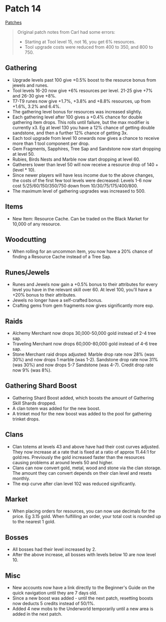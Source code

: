 # Patch 14

[Patches](patches.md)

> Original patch notes from Carl had some errors:
> - Starting at Tool level 15, not 16, you get 6% resources.
> - Tool upgrade costs were reduced from 400 to 350, and 800 to 750.


Gathering
---------

- Upgrade levels past 100 give +0.5% boost to the resource bonus from jewels and runes.
- Tool levels 16-20 now give +6% resources per level. 21-25 give +7% and 26-30 give +8%.
- T7-T9 runes now give +1.7%, +3.8% and +8.8% resources, up from +1.6%, 3.2% and 6.4%.
- The gathering level bonus for resources was increased slightly.
- Each gathering level after 100 gives a +0.4% chance for double gathering item drops. This rolls until failure, but the max modifier is currently x3. Eg at level 130 you have a 12% chance of getting double sandstone, and then a further 12% chance of getting 3x.
- Each tool upgrade from level 10 onwards now gives a chance to receive more than 1 tool component per drop.
- Gem Fragments, Sapphires, Tree Sap and Sandstone now start dropping at level 50.
- Rubies, Birds Nests and Marble now start dropping at level 60.
- Gatherers lower than level 50 will now receive a resource drop of 140 + (level * 10).
- Since newer players will have less income due to the above changes, the costs of the first few tool levels were decreased: Levels 1-6 now cost 5/25/60/150/350/750 down from 10/30/75/175/400/800.
- The maximum level of gathering upgrades was increased to 500.

Items
-----

- New Item: Resource Cache. Can be traded on the Black Market for 10,000 of any resource.

Woodcutting
-----------

- When rolling for an uncommon item, you now have a 20% chance of finding a Resource Cache instead of a Tree Sap.

Runes/Jewels
------------

- Runes and Jewels now gain a +0.5% bonus to their attributes for every level you have in the relevant skill over 60. At level 100, you'll have a +20% bonus to their attributes.
- Jewels no longer have a self-crafted bonus.
- Crafting gems from gem fragments now gives significantly more exp.

## Raids

- Alchemy Merchant now drops 30,000-50,000 gold instead of 2-4 tree sap.
- Traveling Merchant now drops 60,000-80,000 gold instead of 4-6 tree sap.
- Stone Merchant raid drops adjusted: Marble drop rate now 28% (was 30%) and now drops 1 marble (was 1-2). Sandstone drop rate now 31% (was 30%) and now drops 5-7 Sandstone (was 4-7). Credit drop rate now 9% (was 8%).

Gathering Shard Boost
---------------------

- Gathering Shard Boost added, which boosts the amount of Gathering Skill Shards dropped.
- A clan totem was added for the new boost.
- A trinket mod for the new boost was added to the pool for gathering trinket drops.

Clans
-----

- Clan totems at levels 43 and above have had their cost curves adjusted. They now increase at a rate that is fixed at a ratio of approx 11.44:1 for gold:res. Previously the gold increased faster than the resources causing problems at around levels 50 and higher.
- Clans can now convert gold, metal, wood and stone via the clan storage. The amount they can convert depends on their clan level and resets monthly.
- The exp curve after clan level 102 was reduced significantly.

Market
------

- When placing orders for resources, you can now use decimals for the price. Eg 3.15 gold. When fulfilling an order, your total cost is rounded up to the nearest 1 gold.


Bosses
------

- All bosses had their level increased by 2.
- After the above increase, all bosses with levels below 10 are now level 10.

Misc
----

- New accounts now have a link directly to the Beginner's Guide on the quick navigation until they are 7 days old.
- Since a new boost was added - until the next patch, resetting boosts now deducts 5 credits instead of 50/1%.
- Added 4 new mobs to the Underworld temporarily until a new area is added in the next patch.
